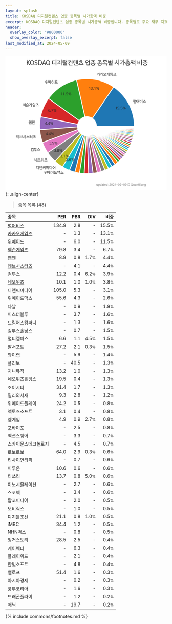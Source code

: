 ```yaml
---
layout: splash
title: KOSDAQ 디지털컨텐츠 업종 종목별 시가총액 비중
excerpt: KOSDAQ 디지털컨텐츠 업종 종목별 시가총액 비중입니다. 종목별로 주요 재무 지표를 함께 표시합니다.
header:
  overlay_color: "#800000"
  show_overlay_excerpt: false
last_modified_at: 2024-05-09
---
```



![KOSDAQ 디지털컨텐츠 업종 종목별 시가총액 비중](/stats/sector/images/kosdaq_업종_디지털컨텐츠_종목.png){: .align-center}


> **종목 목록 (48)**<a id="list"></a>

| **종목** | **PER** | **PBR** | **DIV** | **비중** |
| :------- | ------: | ------: | ------: | -------: |
| [펄어비스](/263750/) | 134.9 | 2.8 | - | 15.5<small>%</small> |
| [카카오게임즈](/293490/) | - | 1.3 | - | 13.1<small>%</small> |
| [위메이드](/112040/) | - | 6.0 | - | 11.5<small>%</small> |
| [넥슨게임즈](/225570/) | 79.8 | 3.4 | - | 6.7<small>%</small> |
| 웹젠 | 8.9 | 0.8 | 1.7<small>%</small> | 4.4<small>%</small> |
| [데브시스터즈](/194480/) | - | 4.1 | - | 4.4<small>%</small> |
| [컴투스](/078340/) | 12.2 | 0.4 | 6.2<small>%</small> | 3.9<small>%</small> |
| [네오위즈](/095660/) | 10.1 | 1.0 | 1.0<small>%</small> | 3.8<small>%</small> |
| 디앤씨미디어 | 105.0 | 5.3 | - | 3.1<small>%</small> |
| 위메이드맥스 | 55.6 | 4.3 | - | 2.6<small>%</small> |
| 다날 | - | 0.9 | - | 1.9<small>%</small> |
| 미스터블루 | - | 3.7 | - | 1.6<small>%</small> |
| 드림어스컴퍼니 | - | 1.3 | - | 1.6<small>%</small> |
| 컴투스홀딩스 | - | 0.7 | - | 1.5<small>%</small> |
| 멀티캠퍼스 | 6.6 | 1.1 | 4.5<small>%</small> | 1.5<small>%</small> |
| 알서포트 | 27.2 | 2.1 | 0.3<small>%</small> | 1.5<small>%</small> |
| 와이랩 | - | 5.9 | - | 1.4<small>%</small> |
| 플리토 | - | 40.5 | - | 1.3<small>%</small> |
| 지니뮤직 | 13.2 | 1.0 | - | 1.3<small>%</small> |
| 네오위즈홀딩스 | 19.5 | 0.4 | - | 1.3<small>%</small> |
| 조이시티 | 31.4 | 1.7 | - | 1.3<small>%</small> |
| 밀리의서재 | 9.3 | 2.8 | - | 1.2<small>%</small> |
| 위메이드플레이 | 24.2 | 0.5 | - | 0.8<small>%</small> |
| 액토즈소프트 | 3.1 | 0.4 | - | 0.8<small>%</small> |
| 엠게임 | 4.9 | 0.9 | 2.7<small>%</small> | 0.8<small>%</small> |
| 포바이포 | - | 2.5 | - | 0.8<small>%</small> |
| 액션스퀘어 | - | 3.3 | - | 0.7<small>%</small> |
| 스카이문스테크놀로지 | - | 4.5 | - | 0.7<small>%</small> |
| 로보로보 | 64.0 | 2.9 | 0.3<small>%</small> | 0.6<small>%</small> |
| 티사이언티픽 | - | 0.7 | - | 0.6<small>%</small> |
| 미투온 | 10.6 | 0.6 | - | 0.6<small>%</small> |
| 티쓰리 | 13.7 | 0.8 | 5.0<small>%</small> | 0.6<small>%</small> |
| 이노시뮬레이션 | - | 2.7 | - | 0.6<small>%</small> |
| 스코넥 | - | 3.4 | - | 0.6<small>%</small> |
| 탑코미디어 | - | 2.0 | - | 0.5<small>%</small> |
| 모비릭스 | - | 1.0 | - | 0.5<small>%</small> |
| 디지틀조선 | 21.1 | 0.8 | 1.0<small>%</small> | 0.5<small>%</small> |
| iMBC | 34.4 | 1.2 | - | 0.5<small>%</small> |
| NHN벅스 | - | 0.8 | - | 0.5<small>%</small> |
| 핑거스토리 | 28.5 | 2.5 | - | 0.4<small>%</small> |
| 케이웨더 | - | 6.3 | - | 0.4<small>%</small> |
| 플레이위드 | - | 2.1 | - | 0.4<small>%</small> |
| 한빛소프트 | - | 4.8 | - | 0.4<small>%</small> |
| 밸로프 | 51.4 | 1.6 | - | 0.3<small>%</small> |
| 아시아경제 | - | 0.2 | - | 0.3<small>%</small> |
| 룽투코리아 | - | 1.6 | - | 0.3<small>%</small> |
| 드래곤플라이 | - | 1.2 | - | 0.2<small>%</small> |
| 애닉 | - | 19.7 | - | 0.2<small>%</small> |

{% include commons/footnotes.md %}
